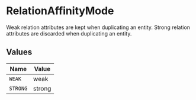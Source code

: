# RelationAffinityMode

Weak relation attributes are kept when duplicating an entity. Strong relation attributes are discarded when duplicating an entity.


## Values

| Name     | Value    |
| -------- | -------- |
| `WEAK`   | weak     |
| `STRONG` | strong   |